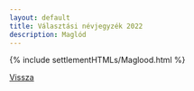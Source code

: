 ```yaml
---
layout: default
title: Választási névjegyzék 2022
description: Maglód
---
```


{% include settlementHTMLs/Maglood.html %}

[Vissza](./)